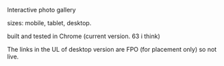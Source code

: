 Interactive photo gallery 


sizes: mobile, tablet, desktop.

built and tested in Chrome (current version. 63 i think)

The links in the UL of desktop version are FPO (for placement only) so not live.
